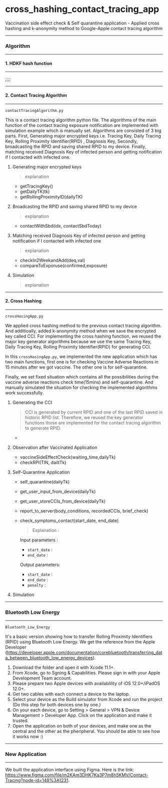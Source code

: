 # cross_hashing_contact_tracing_app
Vaccination side effect check &amp; Self quarantine application - Applied cross hashing and k-anonymity method to Google-Apple contact tracing algorithm





---

### Algorithm

---

#### 1. HDKF hash function

---

;;;;

---

#### 2. Contact Tracing Algorithm 

---

`contactTracingAlgorithm.py`  

This is a contact tracing algorithm python file. The algorithms of the main function of the contact tracing exposure notification are implemented with simulation example which is manually set. Algorithms are consisted of 3 big parts. First, Generating major encrypted keys i.e. Tracing Key, Daily Tracing Key, Rolling Proximity Identifier(RPID) , Diagnosis Key,  Secondly, broadcasting the RPID and saving shared RPID to my device.
Finally, matching received Diagnosis Key of infected person and getting notification if I contacted with infected one.

1. Generating major encrypted keys

   > explanation

   * getTracingKey()
   * getDailyTK(tk)
   * getRollingProximityID(dailyTK)

2. Broadcasting the RPID and saving shared RPID to my device

   > explanation

   * contactWithSbd(idx, contactSbdToday)

3. Matching received Diagnosis Key of infected person and getting notification if I contacted with infected one

   > explanation

   * checkIn2WeekandAdd(deq,val)
   * compareToExporuse(confirmed,exposure)

4. Simulation

   > explanation

---

#### 2. Cross Hashing

---

 `crossHasingApp.py`

We applied cross hashing method to the previous contact tracing algorithm. And additioally, added k-anonymity method when we save the encrypted key called CCI. For implementing the cross hashing function, we reused the major key generator algorithms because we use the same Tracing Key, Daily Tracing Key, Rolling Proximity Identifier(RPID) for generating CCI. 

In this `crossHasingApp.py`, we implemented the new application which has two main functions, first one is for checking Vaccine Adverse Reactions in 15 minutes after we got vaccine. The other one is for self-quarantine.

Finally, we set fixed situation which contains all the possibilities during the vaccine adverse reactions check time(15mins) and self-quarantine. And manually simulated the situation for checking the implemented algorithms work successfully.

1. Generating the CCI 

   > CCI is generated by current RPID and one of the last RPID saved in historic RPID list. Therefore, we reused the key generator functions those are implemented for the contact tracing algorithm to generate RPID.

   * 

2. Observation after Vaccinated Application

   *  vaccineSideEffectCheck(waiting_time,dailyTk)
   * checkRPI(TIN, dailtTk)

3. Self-Quarantine Application

   * self_quarantine(dailyTk)

   * get_user_input_from_device(dailyTk)

   * get_user_storeCCIs_from_device(dailyTk)

   * report_to_server(body_conditions, recordedCCIs, brief_check)

   * check_symptoms_contact(start_date, end_date)

     > Explanation :

     Input parameters :

     * `start_date` : 
     * `end_date` :

     Output parameters:

     * `start_date` : 
     * `end_date` :
     * `penalty` :

4. Simulation

   > 

---

### Bluetooth Low Energy

---
   `Bluetooth_Low_Energy`

It's a basic version showing how to transfer Rolling Proximity Identifiers (RPID) using Bluetooth Low Energy. We get the reference from the Apple Developer (https://developer.apple.com/documentation/corebluetooth/transferring_data_between_bluetooth_low_energy_devices).
   
   1. Download the folder and open it with Xcode 11.1+.
   2. From Xcode, go to Sgning & Capabilities. Please sign in with your Apple Development Team account. 
   3. Please prepare two Apple devices with availablility of iOS 12.0+/iPadOS 12.0+.
   4. Get two cables with each connect a device to the laptop. 
   5. Select your device as the Build simulator from Xcode and run the project (Do this step for both devices one by one.)
   6. On your each device, go to Setting > General > VPN & Device Management > Developer App. Click on the application and make it trusted. 
   7. Open the application on both of your devices, and make one as the central and the other as the pheripheral. You should be able to see how it works now :)
   
   

---

### New Application

---

We built the application interface using Figma. 
Here is the link: https://www.figma.com/file/m2KAm3DHK7Ka3P7m8h5KMV/Contact-Tracing?node-id=148%3A1231. 




